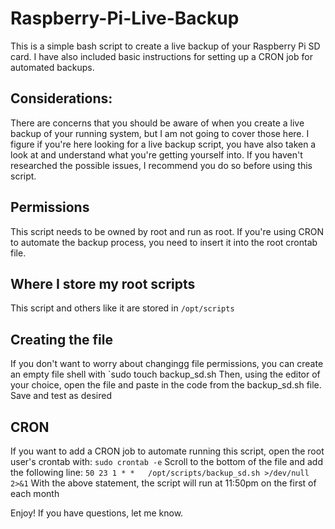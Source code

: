 # Raspberry-Pi-Live-Backup

This is a simple bash script to create a live backup of your Raspberry Pi SD card.
I have also included basic instructions for setting up a CRON job for automated backups.

## Considerations:
There are concerns that you should be aware of when you create a live backup of your running system, but I am not going to cover those here. I figure if you're here looking for a live backup script, you have also taken a look at and understand what you're getting yourself into. If you haven't researched the possible issues, I recommend you do so before using this script.

## Permissions
This script needs to be owned by root and run as root. If you're using CRON to automate the backup process, you need to insert it into the root crontab file.

## Where I store my root scripts
This script and others like it are stored in `/opt/scripts`

## Creating the file
If you don't want to worry about changingg file permissions, you can create an empty file shell with `sudo touch backup_sd.sh
Then, using the editor of your choice, open the file and paste in the code from the backup_sd.sh file.
Save and test as desired

## CRON
If you want to add a CRON job to automate running this script, open the root user's crontab with: `sudo crontab -e`
Scroll to the bottom of the file and add the following line:
`50 23 1 * *   /opt/scripts/backup_sd.sh >/dev/null 2>&1`
With the above statement, the script will run at 11:50pm on the first of each month

Enjoy! If you have questions, let me know.
